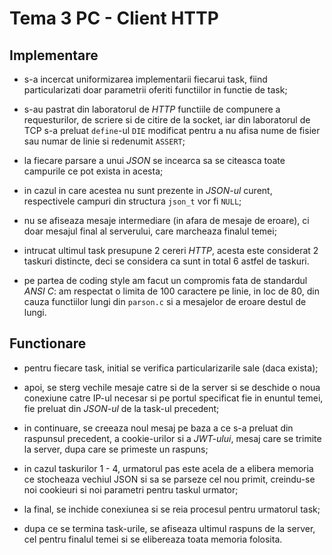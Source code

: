 # Tema 3 PC - Client HTTP

## Implementare

- s-a incercat uniformizarea implementarii fiecarui task, fiind particularizati doar parametrii
oferiti functiilor in functie de task;

- s-au pastrat din laboratorul de *HTTP* functiile de compunere a requesturilor, de scriere si de
citire de la socket, iar din laboratorul de TCP s-a preluat `define`-ul `DIE` modificat pentru a
nu afisa nume de fisier sau numar de linie si redenumit `ASSERT`;

- la fiecare parsare a unui *JSON* se incearca sa se citeasca toate campurile ce pot exista in acesta;

- in cazul in care acestea nu sunt prezente in *JSON-ul* curent, respectivele campuri din structura
`json_t` vor fi `NULL`;

- nu se afiseaza mesaje intermediare (in afara de mesaje de eroare), ci doar mesajul final al
serverului, care marcheaza finalul temei;

- intrucat ultimul task presupune 2 cereri *HTTP*, acesta este considerat 2 taskuri distincte, deci
se considera ca sunt in total 6 astfel de taskuri.

- pe partea de coding style am facut un compromis fata de standardul *ANSI C*: am respectat o limita
de 100 caractere pe linie, in loc de 80, din cauza functiilor lungi din `parson.c` si a mesajelor
de eroare destul de lungi.

## Functionare

- pentru fiecare task, initial se verifica particularizarile sale (daca exista);

- apoi, se sterg vechile mesaje catre si de la server si se deschide o noua conexiune catre IP-ul
necesar si pe portul specificat fie in enuntul temei, fie preluat din *JSON-ul* de la task-ul
precedent;

- in continuare, se creeaza noul mesaj pe baza a ce s-a preluat din raspunsul precedent, a
cookie-urilor si a *JWT-ului*, mesaj care se trimite la server, dupa care se primeste un raspuns;

- in cazul taskurilor 1 - 4, urmatorul pas este acela de a elibera memoria ce stocheaza vechiul
JSON si sa se parseze cel nou primit, creindu-se noi cookieuri si noi parametri pentru taskul
urmator;

- la final, se inchide conexiunea si se reia procesul pentru urmatorul task;

- dupa ce se termina task-urile, se afiseaza ultimul raspuns de la server, cel pentru finalul temei
si se elibereaza toata memoria folosita.
